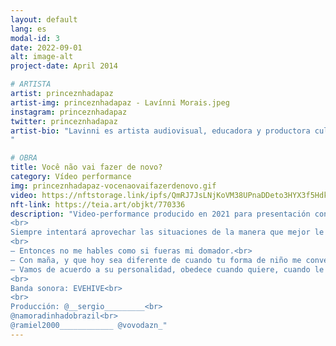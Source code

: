 ```yaml
---
layout: default
lang: es
modal-id: 3
date: 2022-09-01
alt: image-alt
project-date: April 2014

# ARTISTA
artist: princeznhadapaz
artist-img: princeznhadapaz - Lavínni Morais.jpeg
instagram: princeznhadapaz
twitter: princeznhadapaz
artist-bio: "Lavinni es artista audiovisual, educadora y productora cultural. Trabaja en intervenciones multilingües en diálogo con corporeidades negras, y con la música quebradera, la piratería y el sampleo. Además de obras individuales, participa de acciones colectivas con plataformas en Belo Horizonte, como GALLA ON FIRE, articulación artística trans-Travestigenere y disidente que ocupa estratégicamente los sistemas de las artes, para visibilizar y valorar las obras artísticas de personas trans y negras. 
"

# OBRA
title: Você não vai fazer de novo?
category: Vídeo performance
img: princeznhadapaz-vocenaovaifazerdenovo.gif
video: https://nftstorage.link/ipfs/QmRJ7JsLNjKoVM38UPnaDDeto3HYX3f5HdkwpijUrw54Yn
nft-link: https://teia.art/objkt/770336
description: "Video-performance producido en 2021 para presentación con el Colectivo Plano (Porto Alegre). 5 minutos.<br>
<br>
Siempre intentará aprovechar las situaciones de la manera que mejor le funcione. Por ejemplo: o eres demasiado snob, o haces acuerdos que jamás podrías cumplir pagando con lo que recibes de quienes te dominan.<br>
<br>
— Entonces no me hables como si fueras mi domador.<br>
— Con maña, y que hoy sea diferente de cuando tu forma de niño me convencía.<br>
— Vamos de acuerdo a su personalidad, obedece cuando quiere, cuando le conviene o cuando está siendo subyugado...<br>
<br>
Banda sonora: EVEHIVE<br>
<br>
Producción: @__sergio_________<br>
@namoradinhadobrazil<br>
@ramiel2000____________ @vovodazn_" 
---
```

